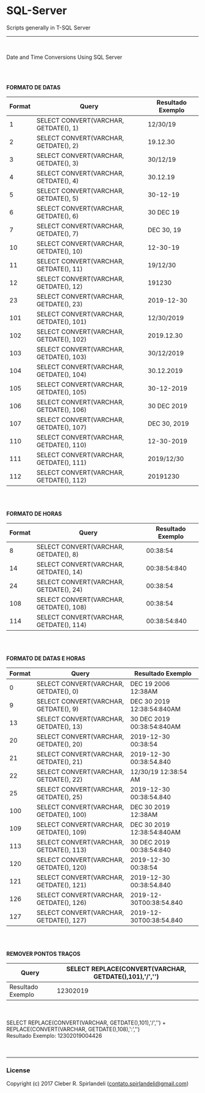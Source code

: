 # SQL-Server
Scripts generally in T-SQL Server

___
<br />

Date and Time Conversions Using SQL Server <br />

<br />
<br />

**FORMATO DE DATAS** <br />

Format    | Query     | Resultado Exemplo
--------- | --------- | ---------
  1	   | SELECT CONVERT(VARCHAR, GETDATE(), 1)	    | 12/30/19
  2	   | SELECT CONVERT(VARCHAR, GETDATE(), 2)	    | 19.12.30
  3	   | SELECT CONVERT(VARCHAR, GETDATE(), 3)	    | 30/12/19
  4	   | SELECT CONVERT(VARCHAR, GETDATE(), 4)	    | 30.12.19
  5	   | SELECT CONVERT(VARCHAR, GETDATE(), 5)	    | 30-12-19
  6	   | SELECT CONVERT(VARCHAR, GETDATE(), 6)	    | 30 DEC 19
  7	   | SELECT CONVERT(VARCHAR, GETDATE(), 7)	    | DEC 30, 19
  10   | SELECT CONVERT(VARCHAR, GETDATE(), 10)	    | 12-30-19
  11   | SELECT CONVERT(VARCHAR, GETDATE(), 11)	    | 19/12/30
  12   | SELECT CONVERT(VARCHAR, GETDATE(), 12)	    | 191230
  23   | SELECT CONVERT(VARCHAR, GETDATE(), 23)	    | 2019-12-30
  101  | SELECT CONVERT(VARCHAR, GETDATE(), 101)    | 12/30/2019
  102  | SELECT CONVERT(VARCHAR, GETDATE(), 102)    | 2019.12.30
  103  | SELECT CONVERT(VARCHAR, GETDATE(), 103)    | 30/12/2019
  104  | SELECT CONVERT(VARCHAR, GETDATE(), 104)    | 30.12.2019
  105  | SELECT CONVERT(VARCHAR, GETDATE(), 105)    | 30-12-2019
  106  | SELECT CONVERT(VARCHAR, GETDATE(), 106)    | 30 DEC 2019
  107  | SELECT CONVERT(VARCHAR, GETDATE(), 107)    | DEC 30, 2019
  110  | SELECT CONVERT(VARCHAR, GETDATE(), 110)    | 12-30-2019
  111  | SELECT CONVERT(VARCHAR, GETDATE(), 111)    | 2019/12/30
  112  | SELECT CONVERT(VARCHAR, GETDATE(), 112)    | 20191230

<br />
<br />

**FORMATO DE HORAS** <br />

Format    | Query     | Resultado Exemplo
--------- | --------- | ---------
8	  | SELECT CONVERT(VARCHAR, GETDATE(), 8)         | 00:38:54
14	| SELECT CONVERT(VARCHAR, GETDATE(), 14)        | 00:38:54:840
24	| SELECT CONVERT(VARCHAR, GETDATE(), 24)        | 00:38:54
108 | SELECT CONVERT(VARCHAR, GETDATE(), 108)       | 00:38:54
114 | SELECT CONVERT(VARCHAR, GETDATE(), 114)       | 00:38:54:840

<br />
<br />

**FORMATO DE DATAS E HORAS** <br />

Format | Query                                    | Resultado Exemplo
------ | ------ | ------ 
0	   | SELECT CONVERT(VARCHAR, GETDATE(), 0)    | DEC 19 2006 12:38AM
9	   | SELECT CONVERT(VARCHAR, GETDATE(), 9)    | DEC 30 2019 12:38:54:840AM
13	   | SELECT CONVERT(VARCHAR, GETDATE(), 13)   | 30 DEC 2019 00:38:54:840AM
20	   | SELECT CONVERT(VARCHAR, GETDATE(), 20)	  | 2019-12-30 00:38:54
21	   | SELECT CONVERT(VARCHAR, GETDATE(), 21)	  | 2019-12-30 00:38:54.840
22	   | SELECT CONVERT(VARCHAR, GETDATE(), 22)	  | 12/30/19 12:38:54 AM
25	   | SELECT CONVERT(VARCHAR, GETDATE(), 25)	  | 2019-12-30 00:38:54.840
100    | SELECT CONVERT(VARCHAR, GETDATE(), 100)  | DEC 30 2019 12:38AM
109    | SELECT CONVERT(VARCHAR, GETDATE(), 109)  | DEC 30 2019 12:38:54:840AM
113    | SELECT CONVERT(VARCHAR, GETDATE(), 113)  | 30 DEC 2019 00:38:54:840
120    | SELECT CONVERT(VARCHAR, GETDATE(), 120)  | 2019-12-30 00:38:54
121    | SELECT CONVERT(VARCHAR, GETDATE(), 121)  | 2019-12-30 00:38:54.840
126    | SELECT CONVERT(VARCHAR, GETDATE(), 126)  | 2019-12-30T00:38:54.840
127    | SELECT CONVERT(VARCHAR, GETDATE(), 127)  | 2019-12-30T00:38:54.840

<br />
<br />

**REMOVER PONTOS TRAÇOS**<br />

Query | SELECT REPLACE(CONVERT(VARCHAR, GETDATE(),101),'/','')  
------- | -------
Resultado Exemplo | 12302019 

<br />
<br />
SELECT REPLACE(CONVERT(VARCHAR, GETDATE(),101),'/','') + REPLACE(CONVERT(VARCHAR, GETDATE(),108),':','') <br />
Resultado Exemplo: 12302019004426 <br />

<br />
<br />

___

### License
Copyright (c) 2017 Cleber R. Spirlandeli (contato.spirlandeli@gmail.com)
